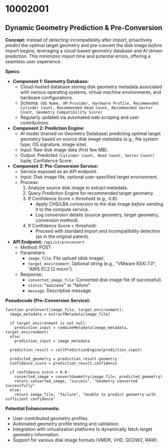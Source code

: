 # 10002001

## Dynamic Geometry Prediction & Pre-Conversion

**Concept:** Instead of *detecting* incompatibility after import, proactively *predict* the optimal target geometry and pre-convert the disk image *before* import begins, leveraging a cloud-based geometry database and AI-driven prediction. This minimizes import time and potential errors, offering a seamless user experience.

**Specs:**

*   **Component 1: Geometry Database:**
    *   Cloud-hosted database storing disk geometry metadata associated with various operating systems, virtual machine environments, and hardware configurations.
    *   Schema: `(OS Name, VM Provider, Hardware Profile, Recommended Cylinder Count, Recommended Head Count, Recommended Sector Count, Geometry Compatibility Score)`
    *   Regularly updated via automated web scraping and user contributions.
*   **Component 2: Prediction Engine:**
    *   AI model (trained on Geometry Database) predicting optimal target geometry based on source disk image metadata (e.g., file system type, OS signature, image size).
    *   Input: Raw disk image data (first few MB).
    *   Output: Predicted `(Cylinder Count, Head Count, Sector Count)` tuple, Confidence Score.
*   **Component 3: Pre-Conversion Service:**
    *   Service exposed as an API endpoint.
    *   Input: Disk image file, optional user-specified target environment.
    *   Process:
        1.  Analyze source disk image to extract metadata.
        2.  Query Prediction Engine for recommended target geometry.
        3.  If Confidence Score > threshold (e.g., 0.8):
            *   Apply CHS/LBA conversion to the disk image *before* sending it to the compute service.
            *   Log conversion details (source geometry, target geometry, conversion method).
        4.  If Confidence Score < threshold:
            *   Proceed with standard import and incompatibility detection (as in the original patent).
*   **API Endpoint:** `/api/v1/preconvert`
    *   Method: POST
    *   Parameters:
        *   `image_file`: File upload (disk image).
        *   `target_environment`: Optional string (e.g., "VMware ESXi 7.0", "AWS EC2 t2.micro").
    *   Response:
        *   `converted_image_file`: Converted disk image file (if successful).
        *   `status`: "success" or "failure".
        *   `message`: Descriptive message.

**Pseudocode (Pre-Conversion Service):**

```
function preConvert(image_file, target_environment):
  image_metadata = extractMetadata(image_file)
  
  if target_environment is not null:
    prediction_input = combineMetadata(image_metadata, target_environment)
  else:
    prediction_input = image_metadata
  
  prediction_result = callPredictionEngine(prediction_input)
  
  predicted_geometry = prediction_result.geometry
  confidence_score = prediction_result.confidence
  
  if confidence_score > 0.8:
    converted_image = convertGeometry(image_file, predicted_geometry)
    return converted_image, "success", "Geometry converted successfully"
  else:
    return image_file, "failure", "Unable to predict geometry with sufficient confidence"
```

**Potential Enhancements:**

*   User-contributed geometry profiles.
*   Automated geometry profile testing and validation.
*   Integration with virtualization platforms to dynamically fetch target geometry information.
*   Support for various disk image formats (VMDK, VHD, QCOW2, RAW).